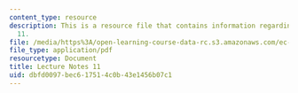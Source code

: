 ```yaml
---
content_type: resource
description: This is a resource file that contains information regarding lecture note
  11.
file: /media/https%3A/open-learning-course-data-rc.s3.amazonaws.com/ec-715-d-lab-disseminating-innovations-for-the-common-good-spring-2007/dbfd0097bec617514c0b43e1456b07c1_MITEC_715S07_notes11.pdf
file_type: application/pdf
resourcetype: Document
title: Lecture Notes 11
uid: dbfd0097-bec6-1751-4c0b-43e1456b07c1
---
```

